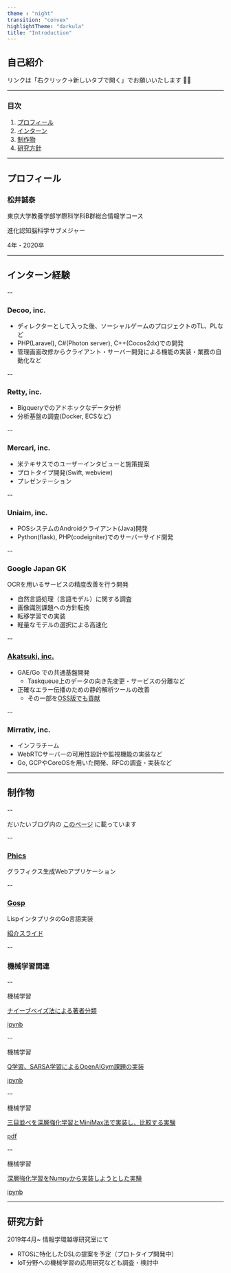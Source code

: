 ```yaml
---
theme : "night"
transition: "convex"
highlightTheme: "darkula"
title: "Introduction"
---
```


## 自己紹介

リンクは「右クリック→新しいタブで開く」でお願いいたします 🙇‍♂️

---

### 目次

1. [プロフィール](#/2) 
2. [インターン](#/3)
3. [制作物](#/4)
4. [研究方針](#/5)

---

## プロフィール

### 松井誠泰

東京大学教養学部学際科学科B群総合情報学コース

進化認知脳科学サブメジャー

4年・2020卒

---

## インターン経験

--

### Decoo, inc.

- ディレクターとして入った後、ソーシャルゲームのプロジェクトのTL、PLなど
- PHP(Laravel), C#(Photon server), C++(Cocos2dx)での開発
- 管理画面改修からクライアント・サーバー開発による機能の実装・業務の自動化など

--

### Retty, inc.

- Bigqueryでのアドホックなデータ分析
- 分析基盤の調査(Docker, ECSなど)

--

### Mercari, inc.

- 米テキサスでのユーザーインタビューと施策提案
- プロトタイプ開発(Swift, webview)
- プレゼンテーション

--

### Uniaim, inc.

- POSシステムのAndroidクライアント(Java)開発
- Python(flask), PHP(codeigniter)でのサーバーサイド開発

<!-- --

### Gino, inc.

Paiza

競技プログラミング問題のレビュー

[](http://atcoder.jp/users/Matts966) -->

--

### Google Japan GK

OCRを用いるサービスの精度改善を行う開発

- 自然言語処理（言語モデル）に関する調査
- 画像識別課題への方針転換
- 転移学習での実装
- 軽量なモデルの選択による高速化

--

### [Akatsuki, inc.](http://matts966.github.io/slides/aktsk-export)

- GAE/Go での共通基盤開発
  - Taskqueue上のデータの向き先変更・サービスの分離など
- 正確なエラー伝播のための静的解析ツールの改善
  - その一部を[OSS版でも貢献](http://github.com/sachaos/xerrchk/pull/2)

--

### Mirrativ, inc.

- インフラチーム
- WebRTCサーバーの可用性設計や監視機能の実装など
- Go, GCPやCoreOSを用いた開発、RFCの調査・実装など

---

## 制作物

--

だいたいブログ内の [このページ](http://tech-navy.tech/portfolio/) に載っています

--

### [Phics](https://phics.tech-navy.tech/)

グラフィクス生成Webアプリケーション

--

### [Gosp](https://github.com/Matts966/gosp)

LispインタプリタのGo言語実装

[紹介スライド](https://matts966.github.io/slides/slides-src/gosp-export/#/)

--

### 機械学習関連

--

<p style="text-align:left;">機械学習</p>

[ナイーブベイズ法による著者分類](http://github.com/Matts966/pyLearningAndStats/tree/master/infoEng3)

[ipynb](http://github.com/Matts966/pyLearningAndStats/blob/master/infoEng3/WriterClassificationByNaiveBayesWithoutMyName.ipynb)

--

<p style="text-align:left;">機械学習</p>

[Q学習、SARSA学習によるOpenAIGym課題の実装](http://github.com/Matts966/pyLearningAndStats/tree/master/last_assignment)

[ipynb](http://github.com/Matts966/pyLearningAndStats/blob/master/last_assignment/%E6%9C%80%E7%B5%82%E8%AA%B2%E9%A1%8C.ipynb)

--

<p style="text-align:left;">機械学習</p>

[三目並べを深層強化学習とMiniMax法で実装し、比較する実験](http://github.com/Matts966/pyLearningAndStats/tree/master/DQN)

[pdf](http://github.com/Matts966/pyLearningAndStats/blob/master/DQN/report_sample.pdf)

--

<p style="text-align:left;">機械学習</p>

[深層強化学習をNumpyから実装しようとした実験](http://github.com/Matts966/deep-learning-from-scratch/tree/master/kaneko_lab)

[ipynb](http://github.com/Matts966/deep-learning-from-scratch/blob/master/kaneko_lab/%E6%9C%80%E7%B5%82%E6%8F%90%E5%87%BA-%E3%81%BE%E3%81%A8%E3%82%81.ipynb)

---

## 研究方針

2019年4月~ 情報学環越塚研究室にて

- RTOSに特化したDSLの提案を予定（プロトタイプ開発中）
- IoT分野への機械学習の応用研究なども調査・検討中
